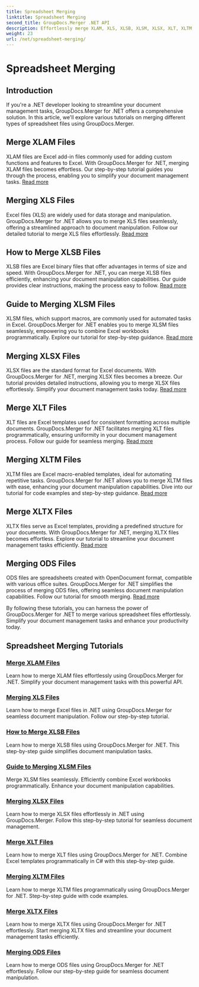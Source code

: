 ```yaml
---
title: Spreadsheet Merging
linktitle: Spreadsheet Merging
second_title: GroupDocs.Merger .NET API
description: Effortlessly merge XLAM, XLS, XLSB, XLSM, XLSX, XLT, XLTM, XLTX, and ODS files in .NET using GroupDocs.Merger. Simplify document management tasks.
weight: 23
url: /net/spreadsheet-merging/
---
```


# Spreadsheet Merging


## Introduction

If you're a .NET developer looking to streamline your document management tasks, GroupDocs.Merger for .NET offers a comprehensive solution. In this article, we'll explore various tutorials on merging different types of spreadsheet files using GroupDocs.Merger.

## Merge XLAM Files
XLAM files are Excel add-in files commonly used for adding custom functions and features to Excel. With GroupDocs.Merger for .NET, merging XLAM files becomes effortless. Our step-by-step tutorial guides you through the process, enabling you to simplify your document management tasks. [Read more](./merge-xlam-files/)

## Merging XLS Files
Excel files (XLS) are widely used for data storage and manipulation. GroupDocs.Merger for .NET allows you to merge XLS files seamlessly, offering a streamlined approach to document manipulation. Follow our detailed tutorial to merge XLS files effortlessly. [Read more](./merging-xls-files/)

## How to Merge XLSB Files
XLSB files are Excel binary files that offer advantages in terms of size and speed. With GroupDocs.Merger for .NET, you can merge XLSB files efficiently, enhancing your document manipulation capabilities. Our guide provides clear instructions, making the process easy to follow. [Read more](./how-to-merge-xlsb-files/)

## Guide to Merging XLSM Files
XLSM files, which support macros, are commonly used for automated tasks in Excel. GroupDocs.Merger for .NET enables you to merge XLSM files seamlessly, empowering you to combine Excel workbooks programmatically. Explore our tutorial for step-by-step guidance. [Read more](./guide-merging-xlsm-files/)

## Merging XLSX Files
XLSX files are the standard format for Excel documents. With GroupDocs.Merger for .NET, merging XLSX files becomes a breeze. Our tutorial provides detailed instructions, allowing you to merge XLSX files effortlessly. Simplify your document management tasks today. [Read more](./merging-xlsx-files/)

## Merge XLT Files
XLT files are Excel templates used for consistent formatting across multiple documents. GroupDocs.Merger for .NET facilitates merging XLT files programmatically, ensuring uniformity in your document management process. Follow our guide for seamless merging. [Read more](./merge-xlt-files/)

## Merging XLTM Files
XLTM files are Excel macro-enabled templates, ideal for automating repetitive tasks. GroupDocs.Merger for .NET allows you to merge XLTM files with ease, enhancing your document manipulation capabilities. Dive into our tutorial for code examples and step-by-step guidance. [Read more](./merging-xltm-files/)

## Merge XLTX Files
XLTX files serve as Excel templates, providing a predefined structure for your documents. With GroupDocs.Merger for .NET, merging XLTX files becomes effortless. Explore our tutorial to streamline your document management tasks efficiently. [Read more](./merge-xltx-files/)

## Merging ODS Files
ODS files are spreadsheets created with OpenDocument format, compatible with various office suites. GroupDocs.Merger for .NET simplifies the process of merging ODS files, offering seamless document manipulation capabilities. Follow our tutorial for smooth merging. [Read more](./merging-ods-files/)

By following these tutorials, you can harness the power of GroupDocs.Merger for .NET to merge various spreadsheet files effortlessly. Simplify your document management tasks and enhance your productivity today.
## Spreadsheet Merging Tutorials
### [Merge XLAM Files](./merge-xlam-files/)
Learn how to merge XLAM files effortlessly using GroupDocs.Merger for .NET. Simplify your document management tasks with this powerful API.
### [Merging XLS Files](./merging-xls-files/)
Learn how to merge Excel files in .NET using GroupDocs.Merger for seamless document manipulation. Follow our step-by-step tutorial.
### [How to Merge XLSB Files](./how-to-merge-xlsb-files/)
Learn how to merge XLSB files using GroupDocs.Merger for .NET. This step-by-step guide simplifies document manipulation tasks.
### [Guide to Merging XLSM Files](./guide-merging-xlsm-files/)
Merge XLSM files seamlessly. Efficiently combine Excel workbooks programmatically. Enhance your document manipulation capabilities.
### [Merging XLSX Files](./merging-xlsx-files/)
Learn how to merge XLSX files effortlessly in .NET using GroupDocs.Merger. Follow this step-by-step tutorial for seamless document management.
### [Merge XLT Files](./merge-xlt-files/)
Learn how to merge XLT files using GroupDocs.Merger for .NET. Combine Excel templates programmatically in C# with this step-by-step guide.
### [Merging XLTM Files](./merging-xltm-files/)
Learn how to merge XLTM files programmatically using GroupDocs.Merger for .NET. Step-by-step guide with code examples.
### [Merge XLTX Files](./merge-xltx-files/)
Learn how to merge XLTX files using GroupDocs.Merger for .NET effortlessly. Start merging XLTX files and streamline your document management tasks efficiently.
### [Merging ODS Files](./merging-ods-files/)
Learn how to merge ODS files using GroupDocs.Merger for .NET effortlessly. Follow our step-by-step guide for seamless document manipulation.
